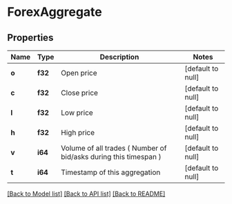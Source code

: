 # ForexAggregate

## Properties
Name | Type | Description | Notes
------------ | ------------- | ------------- | -------------
**o** | **f32** | Open price | [default to null]
**c** | **f32** | Close price | [default to null]
**l** | **f32** | Low price | [default to null]
**h** | **f32** | High price | [default to null]
**v** | **i64** | Volume of all trades ( Number of bid/asks during this timespan ) | [default to null]
**t** | **i64** | Timestamp of this aggregation | [default to null]

[[Back to Model list]](../README.md#documentation-for-models) [[Back to API list]](../README.md#documentation-for-api-endpoints) [[Back to README]](../README.md)

